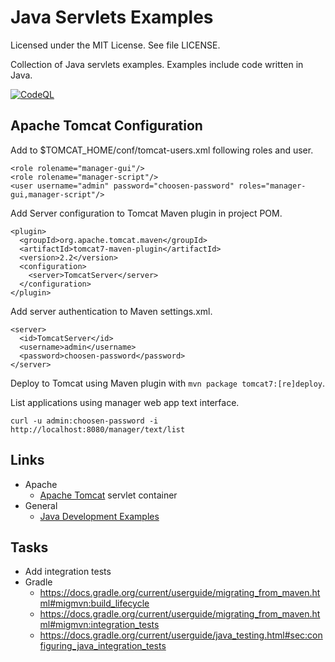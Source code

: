 # Java Servlets Examples

Licensed under the MIT License. See file LICENSE.

Collection of Java servlets examples. Examples include code written in Java.

[![CodeQL](https://github.com/mneiferbag/java-servlets/actions/workflows/codeql-analysis.yml/badge.svg)](https://github.com/mneiferbag/java-servlets/actions/workflows/codeql-analysis.yml)

## Apache Tomcat Configuration

Add to $TOMCAT_HOME/conf/tomcat-users.xml following roles and user.

    <role rolename="manager-gui"/>
    <role rolename="manager-script"/>
    <user username="admin" password="choosen-password" roles="manager-gui,manager-script"/>

Add Server configuration to Tomcat Maven plugin in project POM.

    <plugin>
      <groupId>org.apache.tomcat.maven</groupId>
      <artifactId>tomcat7-maven-plugin</artifactId>
      <version>2.2</version>
      <configuration>
        <server>TomcatServer</server>
      </configuration>
    </plugin>

Add server authentication to Maven settings.xml.

    <server>
      <id>TomcatServer</id>
      <username>admin</username>
      <password>choosen-password</password>
    </server>

Deploy to Tomcat using Maven plugin with `mvn package tomcat7:[re]deploy`.

List applications using manager web app text interface.

    curl -u admin:choosen-password -i http://localhost:8080/manager/text/list

## Links

- Apache
  - [Apache Tomcat](https://tomcat.apache.org/) servlet container
- General
  - [Java Development Examples](https://github.com/mneiferbag/java-examples)

## Tasks

- Add integration tests
- Gradle
  - https://docs.gradle.org/current/userguide/migrating_from_maven.html#migmvn:build_lifecycle 
  - https://docs.gradle.org/current/userguide/migrating_from_maven.html#migmvn:integration_tests 
  - https://docs.gradle.org/current/userguide/java_testing.html#sec:configuring_java_integration_tests 
